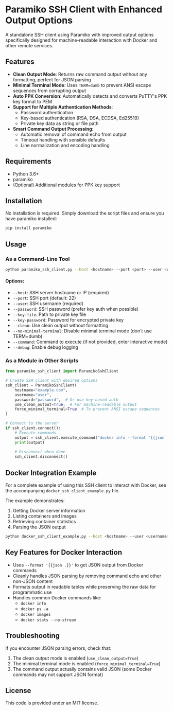 # Paramiko SSH Client with Enhanced Output Options

A standalone SSH client using Paramiko with improved output options specifically designed for machine-readable interaction with Docker and other remote services.

## Features

- **Clean Output Mode**: Returns raw command output without any formatting, perfect for JSON parsing
- **Minimal Terminal Mode**: Uses `TERM=dumb` to prevent ANSI escape sequences from corrupting output
- **Auto PPK Conversion**: Automatically detects and converts PuTTY's PPK key format to PEM
- **Support for Multiple Authentication Methods**:
  - Password authentication
  - Key-based authentication (RSA, DSA, ECDSA, Ed25519)
  - Private key data as string or file path
- **Smart Command Output Processing**:
  - Automatic removal of command echo from output
  - Timeout handling with sensible defaults
  - Line normalization and encoding handling

## Requirements

- Python 3.6+
- paramiko
- (Optional) Additional modules for PPK key support

## Installation

No installation is required. Simply download the script files and ensure you have paramiko installed:

```bash
pip install paramiko
```

## Usage

### As a Command-Line Tool

```bash
python paramiko_ssh_client.py --host <hostname> --port <port> --user <username> [options]
```

#### Options:

- `--host`: SSH server hostname or IP (required)
- `--port`: SSH port (default: 22)
- `--user`: SSH username (required)
- `--password`: SSH password (prefer key auth when possible)
- `--key-file`: Path to private key file
- `--key-password`: Password for encrypted private key
- `--clean`: Use clean output without formatting
- `--no-minimal-terminal`: Disable minimal terminal mode (don't use TERM=dumb)
- `--command`: Command to execute (if not provided, enter interactive mode)
- `--debug`: Enable debug logging

### As a Module in Other Scripts

```python
from paramiko_ssh_client import ParamikoSshClient

# Create SSH client with desired options
ssh_client = ParamikoSshClient(
    hostname="example.com",
    username="user",
    password="password",  # Or use key-based auth
    use_clean_output=True,  # For machine-readable output
    force_minimal_terminal=True  # To prevent ANSI escape sequences
)

# Connect to the server
if ssh_client.connect():
    # Execute commands
    output = ssh_client.execute_command("docker info --format '{{json .}}'")
    print(output)
    
    # Disconnect when done
    ssh_client.disconnect()
```

## Docker Integration Example

For a complete example of using this SSH client to interact with Docker, see the accompanying `docker_ssh_client_example.py` file.

The example demonstrates:

1. Getting Docker server information
2. Listing containers and images
3. Retrieving container statistics
4. Parsing the JSON output

```bash
python docker_ssh_client_example.py --host <hostname> --user <username> --action info
```

## Key Features for Docker Interaction

- Uses `--format '{{json .}}'` to get JSON output from Docker commands
- Cleanly handles JSON parsing by removing command echo and other non-JSON content
- Formats output in readable tables while preserving the raw data for programmatic use
- Handles common Docker commands like:
  - `docker info`
  - `docker ps -a`
  - `docker images`
  - `docker stats --no-stream`

## Troubleshooting

If you encounter JSON parsing errors, check that:

1. The clean output mode is enabled (`use_clean_output=True`)
2. The minimal terminal mode is enabled (`force_minimal_terminal=True`)
3. The command output actually contains valid JSON (some Docker commands may not support JSON format)

## License

This code is provided under an MIT license.